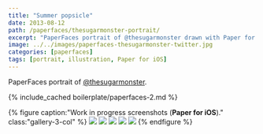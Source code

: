 ```yaml
---
title: "Summer popsicle"
date: 2013-08-12
path: /paperfaces/thesugarmonster-portrait/
excerpt: "PaperFaces portrait of @thesugarmonster drawn with Paper for iOS on an iPad."
image: ../../images/paperfaces-thesugarmonster-twitter.jpg
categories: [paperfaces]
tags: [portrait, illustration, Paper for iOS]
---
```


PaperFaces portrait of [@thesugarmonster](https://twitter.com/thesugarmonster).

{% include_cached boilerplate/paperfaces-2.md %}

{% figure caption:"Work in progress screenshots (**Paper for iOS**)." class:"gallery-3-col" %}
[![](../../images/paperfaces-thesugarmonster-process-1-600.jpg)](../../images/paperfaces-thesugarmonster-process-1-lg.jpg)
[![](../../images/paperfaces-thesugarmonster-process-2-600.jpg)](../../images/paperfaces-thesugarmonster-process-2-lg.jpg)
[![](../../images/paperfaces-thesugarmonster-process-3-600.jpg)](../../images/paperfaces-thesugarmonster-process-3-lg.jpg)
[![](../../images/paperfaces-thesugarmonster-process-4-600.jpg)](../../images/paperfaces-thesugarmonster-process-4-lg.jpg)
[![](../../images/paperfaces-thesugarmonster-process-5-600.jpg)](../../images/paperfaces-thesugarmonster-process-5-lg.jpg)
{% endfigure %}
